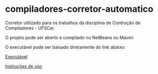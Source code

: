 # compiladores-corretor-automatico

Corretor utilizado para os trabalhos da disciplina de Contrução de Compiladores - UFSCar.

O projeto pode ser aberto e compilado no NetBeans ou Maven

O executável pode ser baixado diretamente do link abaixo:

[Executável](target/compiladores-corretor-automatico-1.0-SNAPSHOT-jar-with-dependencies.jar)

[Instruções de uso](Compiladores.CorretorT1T2T3.docx.pdf)
